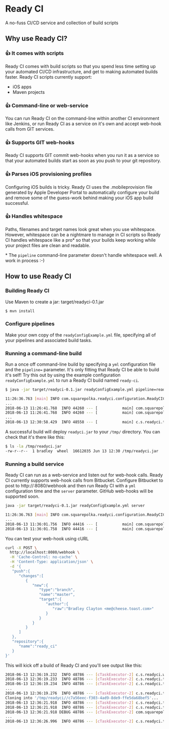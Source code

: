 # Ready CI
A no-fuss CI/CD service and collection of build scripts

## Why use Ready CI?

### :+1: It comes with scripts
Ready CI comes with build scripts so that you spend less time setting up your automated CI/CD infrastructure, and get to making automated builds faster. Ready CI scripts currently support:
* iOS apps
* Maven projects


### :+1: Command-line or web-service
You can run Ready CI on the command-line within another CI environment like Jenkins, or run Ready CI as a service on it's own and accept web-hook calls from GIT services.

### :+1: Supports GIT web-hooks
Ready CI supports GIT commit web-hooks when you run it as a service so that your automated builds start as soon as you push to your git repository.

### :+1: Parses iOS provisioning profiles
Configuring iOS builds is tricky. Ready CI uses the .mobileprovision file generated by Apple Developer Portal to automatically configure your build and remove some of the guess-work behind making your iOS app build successful.

### :+1: Handles whitespace
Paths, filenames and target names look great when you use whitespace. However, whitespace can be a nightmare to manage in CI scripts so Ready CI handles whitespace like a pro* so that your builds keep working while your project files are clean and readable.

\* The `pipeline` command-line parameter doesn't handle whitespace well. A work in process :-)

## How to use Ready CI
### Building Ready CI
Use Maven to create a jar: target/readyci-0.1.jar
```bash
$ mvn install
```

### Configure pipelines
Make your own copy of the `readyConfigExample.yml` file, specifying all of your pipelines and associated build tasks.

### Running a command-line build
Run a once off command-line build by specifying a `yml` configuration file and the `pipeline=` parameter. It's only fitting that Ready CI be able to build it's self! Try this out by using the example configuration `readyConfigExample.yml` to run a Ready CI build named `ready-ci`. 
```bash
$ java -jar target/readyci-0.1.jar readyConfigExample.yml pipeline=ready-ci

11:26:36.763 [main] INFO com.squarepolka.readyci.configuration.ReadyCIConfiguration - Loaded configuration readyConfigExample.yml with 2 pipelines
...
2018-06-13 11:26:41.768  INFO 44260 --- [           main] com.squarepolka.readyci.ReadyCI          : Ready CI is in command-line mode
2018-06-13 11:26:41.768  INFO 44260 --- [           main] com.squarepolka.readyci.ReadyCI          : Building pipline ready-ci
...
2018-06-13 12:30:58.429  INFO 48558 --- [           main] c.s.readyci.taskrunner.TaskRunner        : FINISHED BUILD 74e404d8-6bae-41fa-8aa1-4d786c797c58 
```

A successful build will deploy `readyci.jar` to your `/tmp/` directory. You can check that it's there like this:
```bash
$ ls -la /tmp/readyci.jar 
-rw-r--r--  1 bradley  wheel  16612035 Jun 13 12:30 /tmp/readyci.jar
```


### Running a build service
Ready CI can run as a web-service and listen out for web-hook calls. Ready CI currently supports web-hook calls from Bitbucket. Configure Bitbucket to post to http://<your address>:8080/webhook and then run Ready CI with a `yml` configuration time and the `server` parameter. GitHub web-hooks will be supported soon.
```bash
java -jar target/readyci-0.1.jar readyConfigExample.yml server

11:26:36.763 [main] INFO com.squarepolka.readyci.configuration.ReadyCIConfiguration - Loaded configuration readyConfigExample.yml with 2 pipelines
...
2018-06-13 11:36:01.756  INFO 44416 --- [           main] com.squarepolka.readyci.ReadyCI          : Ready CI is in server mode
2018-06-13 11:36:01.758  INFO 44416 --- [           main] com.squarepolka.readyci.ReadyCI          : Started ReadyCI in 3.655 seconds (JVM running for 4.612)
```

You can test your web-hook using cURL
```bash
curl -X POST \
  http://localhost:8080/webhook \
  -H 'Cache-Control: no-cache' \
  -H 'Content-Type: application/json' \
  -d '{
   "push":{
      "changes":[
         {
            "new":{
               "type":"branch",
               "name":"master",
               "target":{
                  "author":{
                     "raw":"Bradley Clayton <me@cheese.toast.com>"
                  }
               }
            }
         }
      ]
   },
   "repository":{
      "name":"ready_ci"
   }
}'
```

This will kick off a build of Ready CI and you'll see output like this:
```bash
2018-06-13 12:36:19.232  INFO 48786 --- [cTaskExecutor-2] c.s.readyci.webhook.WebHookPresenter     : Webhook proceeding with build for pipline ready-ci
2018-06-13 12:36:19.233  INFO 48786 --- [cTaskExecutor-2] c.s.readyci.taskrunner.TaskRunner        : RUNNING BUILD c7a56eec-f303-4ad9-8de9-ffe5da68bef5 
2018-06-13 12:36:19.234  INFO 48786 --- [cTaskExecutor-2] c.s.readyci.taskrunner.TaskRunner        : STARTING TASK build_path_clean | Finish up by cleaning the build folder
...
2018-06-13 12:36:19.276  INFO 48786 --- [cTaskExecutor-2] c.s.readyci.taskrunner.TaskRunner        : STARTING TASK checkout_git |  
Cloning into '/tmp/readyci//c7a56eec-f303-4ad9-8de9-ffe5da68bef5'...
2018-06-13 12:36:21.918  INFO 48786 --- [cTaskExecutor-2] c.s.readyci.taskrunner.TaskRunner        : COMPLETED TASK checkout_git
2018-06-13 12:36:21.918  INFO 48786 --- [cTaskExecutor-2] c.s.readyci.taskrunner.TaskRunner        : STARTING TASK maven_install | Run maven install
2018-06-13 12:36:21.918 DEBUG 48786 --- [cTaskExecutor-2] com.squarepolka.readyci.tasks.Task       : Executing command: mvn install 
...
2018-06-13 12:36:26.996  INFO 48786 --- [cTaskExecutor-2] c.s.readyci.taskrunner.TaskRunner        : FINISHED BUILD c7a56eec-f303-4ad9-8de9-ffe5da68bef5 
```
 